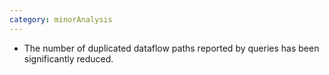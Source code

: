 ```yaml
---
category: minorAnalysis
---
```

* The number of duplicated dataflow paths reported by queries has been significantly reduced.